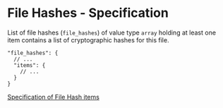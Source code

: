 # File Hashes - Specification

List of file hashes (`file_hashes`) of value type `array` holding at least one item contains a list of cryptographic
hashes for this file.

```
"file_hashes": {
  // ...
  "items": {
    // ...
  }
}
```

[Specification of File Hash items](file_hashes/file_hash-spec.en.md)
